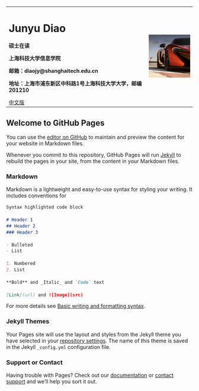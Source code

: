 
<table border="0">
  <tr>
    <td width="75%">
      <h1 align="left">Junyu Diao</h1>
      <p align="left"><b>硕士在读</b></p>
      <p align="left"><b>上海科技大学信息学院</b></p>
      <p align="left"><b>邮箱：diaojy@shanghaitech.edu.cn</b></p>
      <p align="left"><b>地址：上海市浦东新区中科路1号上海科技大学大学，邮编201210</b></p>
      <a align="left" href="/index.html">中文版</a>
    </td>
    <td width="25%">
      <img src="imgs/avatar.png" width="100%">      <!-- 插入证件照代码 -->
    </td>
  </tr>
</table>

## Welcome to GitHub Pages

You can use the [editor on GitHub](https://github.com/martindiao/martindiao.github.io/edit/main/index.md) to maintain and preview the content for your website in Markdown files.

Whenever you commit to this repository, GitHub Pages will run [Jekyll](https://jekyllrb.com/) to rebuild the pages in your site, from the content in your Markdown files.

### Markdown

Markdown is a lightweight and easy-to-use syntax for styling your writing. It includes conventions for

```markdown
Syntax highlighted code block

# Header 1
## Header 2
### Header 3

- Bulleted
- List

1. Numbered
2. List

**Bold** and _Italic_ and `Code` text

[Link](url) and ![Image](src)
```

For more details see [Basic writing and formatting syntax](https://docs.github.com/en/github/writing-on-github/getting-started-with-writing-and-formatting-on-github/basic-writing-and-formatting-syntax).

### Jekyll Themes

Your Pages site will use the layout and styles from the Jekyll theme you have selected in your [repository settings](https://github.com/martindiao/martindiao.github.io/settings/pages). The name of this theme is saved in the Jekyll `_config.yml` configuration file.

### Support or Contact

Having trouble with Pages? Check out our [documentation](https://docs.github.com/categories/github-pages-basics/) or [contact support](https://support.github.com/contact) and we’ll help you sort it out.
